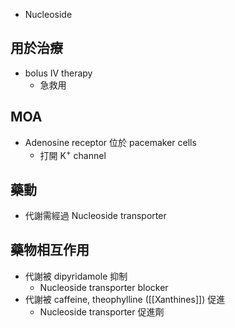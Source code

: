 - Nucleoside
## 用於治療
- bolus IV therapy
	- 急救用
## MOA
- Adenosine receptor 位於 pacemaker cells
	- 打開 K<sup>+</sup> channel
## 藥動
- 代謝需經過 Nucleoside transporter
## 藥物相互作用
- 代謝被 dipyridamole 抑制
	- Nucleoside transporter blocker
- 代謝被 caffeine, theophylline ([[Xanthines]]) 促進
	- Nucleoside transporter 促進劑